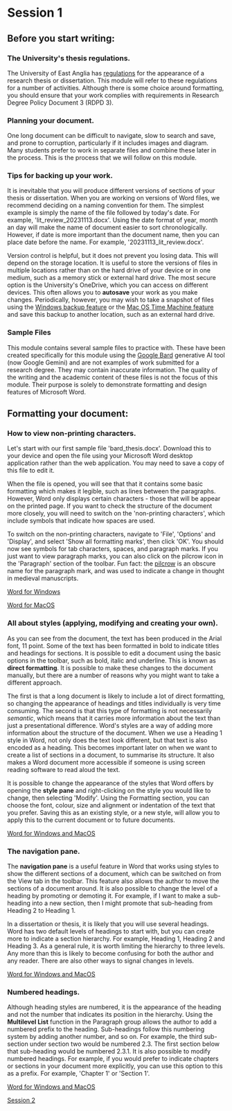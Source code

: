 # Session 1

## Before you start writing:
### The University's thesis regulations.
The University of East Anglia has [regulations](https://my.uea.ac.uk/divisions/research-and-innovation/postgraduate-research/regulations/rdpd-3-submission-and-presentation-of-theses) for the appearance of a research thesis or dissertation. This module will refer to these regulations for a number of activities. Although there is some choice around formatting, you should ensure that your work complies with requirements in Research Degree Policy Document 3 (RDPD 3).

### Planning your document.
One long document can be difficult to navigate, slow to search and save, and prone to corruption, particularly if it includes images and diagram. Many students prefer to work in separate files and combine these later in the process. This is the process that we will follow on this module.

### Tips for backing up your work.
It is inevitable that you will produce different versions of sections of your thesis or dissertation. When you are working on versions of Word files, we recommend deciding on a naming convention for them. The simplest example is simply the name of the file followed by today's date. For example, 'lit_review_20231113.docx'. Using the date format of year, month an day will make the name of document easier to sort chronologically. However, if date is more important than the document name, then you can place date before the name. For example, '20231113_lit_review.docx'.

Version control is helpful, but it does not prevent you losing data. This will depend on the storage location. It is useful to store the versions of files in multiple locations rather than on the hard drive of your device or in one medium, such as a memory stick or external hard drive. The most secure option is the University's OneDrive, which you can access on different devices. This often allows you to **autosave** your work as you make changes. Periodically, however, you may wish to take a snapshot of files using the [Windows backup feature](https://support.microsoft.com/en-us/windows/back-up-your-windows-pc-87a81f8a-78fa-456e-b521-ac0560e32338) or the [Mac OS Time Machine feature](https://support.apple.com/en-gb/HT201250) and save this backup to another location, such as an external hard drive.

### Sample Files
This module contains several sample files to practice with. These have been created specifically for this module using the [Google Bard](https://bard.google.com/chat) generative AI tool (now Google Gemini) and are not examples of work submitted for a research degree. They may contain inaccurate information. The quality of the writing and the academic content of these files is not the focus of this module. Their purpose is solely to demonstrate formatting and design features of Microsoft Word.

## Formatting your document:
### How to view non-printing characters.
Let's start with our first sample file 'bard_thesis.docx'. Download this to your device and open the file using your Microsoft Word desktop application rather than the web application. You may need to save a copy of this file to edit it.

When the file is opened, you will see that that it contains some basic formatting which makes it legible, such as lines between the paragraphs. However, Word only displays certain characters - those that will be appear on the printed page. If you want to check the structure of the document more closely, you will need to switch on the 'non-printing characters', which include symbols that indicate how spaces are used.

To switch on the non-printing characters, navigate to 'File', 'Options' and 'Display', and select 'Show all formatting marks', then click 'OK'. You should now see symbols for tab characters, spaces, and paragraph marks. If you just want to view paragraph marks, you can also click on the pilcrow icon in the 'Paragraph' section of the toolbar. Fun fact: the [pilcrow](https://en.wikipedia.org/wiki/Pilcrow) is an obscure name for the paragraph mark, and was used to indicate a change in thought in medieval manuscripts.

[Word for Windows](https://support.microsoft.com/en-au/office/show-or-hide-tab-marks-in-word-84a53213-5d02-404a-b022-09cae1a3958b)

[Word for MacOS](https://support.microsoft.com/en-au/office/show-or-hide-tab-marks-in-word-84a53213-5d02-404a-b022-09cae1a3958b#ID0EBBD=macOS)


### All about styles (applying, modifying and creating your own).
As you can see from the document, the text has been produced in the Arial font, 11 point. Some of the text has been formatted in bold to indicate titles and headings for sections. It is possible to edit a document using the basic options in the toolbar, such as bold, italic and underline. This is known as **direct formatting**. It is possible to make these changes to the document manually, but there are a number of reasons why you might want to take a different approach. 

The first is that a long document is likely to include a lot of direct formatting, so changing the appearance of headings and titles individually is very time consuming. The second is that this type of formatting is not necessarily _semantic_, which means that it carries more information about the text than just a presentational difference. Word's styles are a way of adding more information about the structure of the document. When we use a Heading 1 style in Word, not only does the text look different, but that text is also encoded as a heading. This becomes important later on when we want to create a list of sections in a document, to summarise its structure. It also makes a Word document more accessible if someone is using screen reading software to read aloud the text.

It is possible to change the appearance of the styles that Word offers by opening the **style pane** and right-clicking on the style you would like to change, then selecting 'Modify'. Using the Formatting section, you can choose the font, colour, size and alignment or indentation of the text that you prefer. Saving this as an existing style, or a new style, will allow you to apply this to the current document or to future documents.

[Word for Windows and MacOS](https://support.microsoft.com/en-us/office/customize-or-create-new-styles-d38d6e47-f6fc-48eb-a607-1eb120dec563)

### The navigation pane.
The **navigation pane** is a useful feature in Word that works using styles to show the different sections of a document, which can be switched on from the View tab in the toolbar. This feature also allows the author to move the sections of a document around. It is also possible to change the level of a heading by promoting or demoting it. For example, if I want to make a sub-heading into a new section, then I might promote that sub-heading from Heading 2 to Heading 1.

In a dissertation or thesis, it is likely that you will use several headings. Word has two default levels of headings to start with, but you can create more to indicate a section hierarchy. For example, Heading 1, Heading 2 and Heading 3. As a general rule, it is worth limiting the hierarchy to three levels. Any more than this is likely to become confusing for both the author and any reader. There are also other ways to signal changes in levels.

[Word for Windows and MacOS](https://support.microsoft.com/en-us/office/use-the-navigation-pane-in-word-394787be-bca7-459b-894e-3f8511515e55)

### Numbered headings.
Although heading styles are numbered, it is the appearance of the heading and not the number that indicates its position in the hierarchy. Using the **Multilevel List** function in the Paragraph group allows the author to add a numbered prefix to the heading. Sub-headings follow this numbering system by adding another number, and so on. For example, the third sub-section under section two would be numbered 2.3. The first section below that sub-heading would be numbered 2.3.1. It is also possible to modify numbered headings. For example, if you would prefer to indicate chapters or sections in your document more explicitly, you can use this option to this as a prefix. For example, 'Chapter 1' or 'Section 1'.

[Word for Windows and MacOS](https://support.microsoft.com/en-us/office/number-your-headings-ce24e028-4cb4-4d4a-bf25-fb2c61fc6585)

[Session 2](https://github.com/matthewsillence/ptduw/blob/main/session_02.md)
